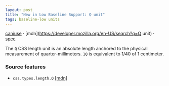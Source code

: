 ```yaml
---
layout: post
title: "New in Low Baseline Support: Q unit"
tags: baseline-low units
---
```


[caniuse](https://caniuse.com/?search=q-unit) · [mdn](https://developer.mozilla.org/en-US/search?q=Q unit) · [spec](https://drafts.csswg.org/css-values-4/#absolute-lengths)

The `Q` CSS length unit is an absolute length anchored to the physical measurement of quarter-millimeters. `1Q` is equivalent to 1/40 of 1 centimeter.

### Source features

- ``css.types.length.Q`` [[mdn]](https://developer.mozilla.org/en-US/search?q=css.types.length.Q)
